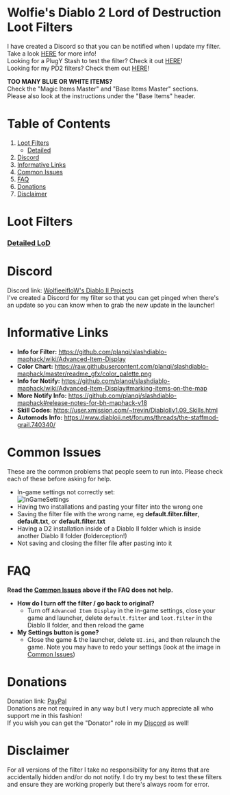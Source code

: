 # Wolfie's Diablo 2 Lord of Destruction Loot Filters

I have created a Discord so that you can be notified when I update my filter. Take a look [HERE](https://github.com/WolfieeifloW/lodfilter#discord) for more info!  
Looking for a PlugY Stash to test the filter? Check it out [HERE](https://github.com/WolfieeifloW/LoD-PlugY-Stash)!  
Looking for my PD2 filters? Check them out [HERE](https://github.com/WolfieeifloW/pd2filter)!

**TOO MANY BLUE OR WHITE ITEMS?**  
Check the "Magic Items Master" and "Base Items Master" sections.  
Please also look at the instructions under the "Base Items" header.

# Table of Contents
1. [Loot Filters](https://github.com/WolfieeifloW/lodfilter#loot-filters)
   * [Detailed](https://github.com/WolfieeifloW/lodfilter#detailed-lod)
2. [Discord](https://github.com/WolfieeifloW/lodfilter#discord)
3. [Informative Links](https://github.com/WolfieeifloW/lodfilter#informative-links)
4. [Common Issues](https://github.com/WolfieeifloW/lodfilter#common-issues)
5. [FAQ](https://github.com/WolfieeifloW/lodfilter#faq)
6. [Donations](https://github.com/WolfieeifloW/lodfilter#donations)
7. [Disclaimer](https://github.com/WolfieeifloW/lodfilter#disclaimer)

# Loot Filters
### [Detailed LoD](https://raw.githubusercontent.com/WolfieeifloW/lodfilter/main/detailed_lod.filter)  

# Discord
Discord link: [WolfieeifloW's Diablo II Projects](https://discord.gg/6bM8AtYGAq)  
I've created a Discord for my filter so that you can get pinged when there's an update so you can know when to grab the new update in the launcher!

# Informative Links
* **Info for Filter:** <https://github.com/planqi/slashdiablo-maphack/wiki/Advanced-Item-Display>
* **Color Chart:** <https://raw.githubusercontent.com/planqi/slashdiablo-maphack/master/readme_gfx/color_palette.png>
* **Info for Notify:** <https://github.com/planqi/slashdiablo-maphack/wiki/Advanced-Item-Display#marking-items-on-the-map>
* **More Notify Info:** <https://github.com/planqi/slashdiablo-maphack#release-notes-for-bh-maphack-v18>
* **Skill Codes:** <https://user.xmission.com/~trevin/DiabloIIv1.09_Skills.html>
* **Automods Info:** <https://www.diabloii.net/forums/threads/the-staffmod-grail.740340/>

# Common Issues
These are the common problems that people seem to run into. Please check each of these before asking for help.
* In-game settings not correctly set:  
![InGameSettings](https://user-images.githubusercontent.com/40577712/112235704-8f38d380-8c15-11eb-9791-fddfe493d45b.png)
* Having two installations and pasting your filter into the wrong one
* Saving the filter file with the wrong name, eg **default.filter.filter**, **default.txt**, or **default.filter.txt**
* Having a D2 installation inside of a Diablo II folder which is inside another Diablo II folder (folderception!)
* Not saving and closing the filter file after pasting into it

# FAQ
**Read the [Common Issues](https://github.com/WolfieeifloW/lodfilter#common-issues) above if the FAQ does not help.**

* **How do I turn off the filter / go back to original?**
  * Turn off `Advanced Item Display` in the in-game settings, close your game and launcher, delete `default.filter` and `loot.filter` in the Diablo II folder, and then reload the game
* **My Settings button is gone?**
  * Close the game & the launcher, delete `UI.ini`, and then relaunch the game. Note you may have to redo your settings (look at the image in [Common Issues](https://github.com/WolfieeifloW/lodfilter#common-issues))

# Donations
Donation link: [PayPal](https://www.paypal.com/cgi-bin/webscr?cmd=_donations&business=9JARHKMQ9UU3S&item_name=Project+Diablo+2+Loot+Filter&currency_code=CAD)  
Donations are not required in any way but I very much appreciate all who support me in this fashion!  
If you wish you can get the "Donator" role in my [Discord](https://github.com/WolfieeifloW/lodfilter#discord) as well!

# Disclaimer
For all versions of the filter I take no responsibility for any items that are accidentally hidden and/or do not notify. I do try my best to test these filters and ensure they are working properly but there's always room for error.
